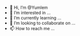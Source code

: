 - 👋 Hi, I’m @Yumlem
- 👀 I’m interested in ...
- 🌱 I’m currently learning ...
- 💞️ I’m looking to collaborate on ...
- 📫 How to reach me ...

<!---
Yumlem/Yumlem is a ✨ special ✨ repository because its `README.md` (this file) appears on your GitHub profile.
You can click the Preview link to take a look at your changes.
--->
